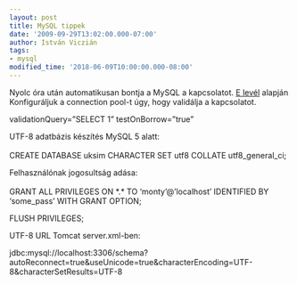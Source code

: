 ```yaml
---
layout: post
title: MySQL tippek
date: '2009-09-29T13:02:00.000-07:00'
author: István Viczián
tags:
- mysql
modified_time: '2018-06-09T10:00:00.000-08:00'
---
```


Nyolc óra után automatikusan bontja a MySQL a kapcsolatot. [E
levél](http://mail-archives.apache.org/mod_mbox/db-ojb-user/200504.mbox/%3C42708881.6030202@apache.org%3E)
alapján Konfiguráljuk a connection pool-t úgy, hogy validálja a
kapcsolatot.

validationQuery=”SELECT 1” testOnBorrow=”true”

UTF-8 adatbázis készítés MySQL 5 alatt:\
\
CREATE DATABASE uksim CHARACTER SET utf8 COLLATE utf8\_general\_ci;

Felhasználónak jogosultság adása:\
\
GRANT ALL PRIVILEGES ON \*.\* TO ‘monty’@’localhost’ IDENTIFIED BY
‘some\_pass’ WITH GRANT OPTION;

FLUSH PRIVILEGES;

UTF-8 URL Tomcat server.xml-ben:

jdbc:mysql://localhost:3306/schema?autoReconnect=true&useUnicode=true&characterEncoding=UTF-8&characterSetResults=UTF-8
